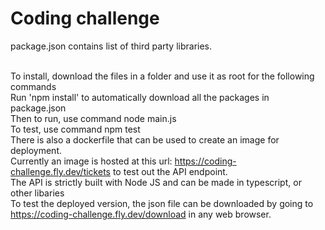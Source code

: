 # Coding challenge

package.json contains list of third party libraries.

<br>To install, download the files in a folder and use it as root for the following commands
<br>Run 'npm install' to automatically download all the packages in package.json
<br>Then to run, use command node main.js
<br>To test, use command npm test
<br>There is also a dockerfile that can be used to create an image for deployment.
<br>Currently an image is hosted at this url: https://coding-challenge.fly.dev/tickets to test out the API endpoint.
<br>The API is strictly built with Node JS and can be made in typescript, or other libaries
<br>To test the deployed version, the json file can be downloaded by going to https://coding-challenge.fly.dev/download in any web browser. 
